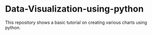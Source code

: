 # Data-Visualization-using-python
This repository shows a basic tutorial on creating various charts using python.
